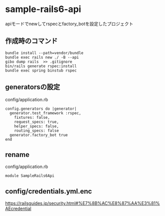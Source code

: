 # sample-rails6-api
apiモードでnewしてrspecとfactory_botを設定したプロジェクト

## 作成時のコマンド
```
bundle install --path=vendor/bundle
bundle exec rails new ./ -B --api
gibo dump rails  >> .gitignore
bin/rails generate rspec:install
bundle exec spring binstub rspec
```

## generatorsの設定
config/application.rb
```
config.generators do |generator|
  generator.test_framework :rspec,
    fixtures: false,
    request_specs: true,
    helper_specs: false,
    routing_specs: false
  generator.factory_bot true
end
```

## rename
config/application.rb
```
module SampleRails6Api
```
## config/credentials.yml.enc
https://railsguides.jp/security.html#%E7%8B%AC%E8%87%AA%E3%81%AEcredential